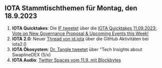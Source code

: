 ## IOTA Stammtischthemen für Montag, den 18.9.2023

1. **IOTA Quicktakes**: Die [IF tweetet](https://x.com/iota/status/1701158891189367034?s=20) über die [IOTA Quicktakes 11.09.2023: Vote on New Governance Proposal & Upcoming Events this Week!](https://www.youtube.com/watch?v=U5L8dSUYsiw)
2. **IOTA 2.0**: Neuer [Thread von id.iota](https://x.com/id_iota/status/1701320532204126369?s=20) über die GitHub Aktivitäten bei iota2.0
3. **IOTA Ökosystem**: [Dr. Tangle tweetet](https://x.com/dr_tangle/status/1701315487617966165?s=20) über "Tech Insights about SwaplineDEX (5/x)
4. **IOTA Audio**: [Twitter Spaces vom 11.9. mit Blockbytes](https://x.com/blockbytescom/status/1701240183700533254?s=20)
